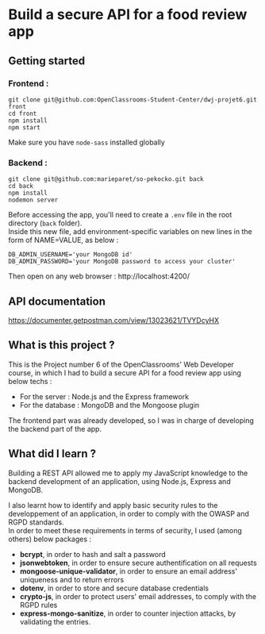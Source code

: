 # Build a secure API for a food review app

## Getting started

### Frontend :

```
git clone git@github.com:OpenClassrooms-Student-Center/dwj-projet6.git front 
cd front
npm install 
npm start
```
Make sure you have `node-sass` installed globally

### Backend :

```
git clone git@github.com:marieparet/so-pekocko.git back
cd back
npm install
nodemon server
```

Before accessing the app, you'll need to create a `.env` file in the root directory (`back` folder).  
Inside this new file, add environment-specific variables on new lines in the form of NAME=VALUE, as below :

```
DB_ADMIN_USERNAME='your MongoDB id'
DB_ADMIN_PASSWORD='your MongoDB password to access your cluster'
```

Then open on any web browser : http://localhost:4200/

## API documentation

https://documenter.getpostman.com/view/13023621/TVYDcyHX

## What is this project ?

This is the Project number 6 of the OpenClassrooms' Web Developer course, in which I had to build a secure API for a food review app using below techs :
- For the server : Node.js and the Express framework
- For the database : MongoDB and the Mongoose plugin

The frontend part was already developed, so I was in charge of developing the backend part of the app.

## What did I learn ?

Building a REST API allowed me to apply my JavaScript knowledge to the backend development of an application, using Node.js, Express and MongoDB.

I also learnt how to identify and apply basic security rules to the developpement of an application, in order to comply with the OWASP and RGPD standards.  
In order to meet these requirements in terms of security, I used (among others) below packages :
- **bcrypt**, in order to hash and salt a password
- **jsonwebtoken**, in order to ensure secure authentification on all requests
- **mongoose-unique-validator**, in order to ensure an email address' uniqueness and to return errors
- **dotenv**, in order to store and secure database credentials
- **crypto-js**, in order to protect users' email addresses, to comply with the RGPD rules
- **express-mongo-sanitize**, in order to counter injection attacks, by validating the entries.
